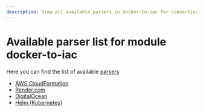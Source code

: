```yaml
---
description: View all available parsers in docker-to-iac for converting Docker Compose to cloud infrastructure templates. Supports major cloud providers.
---
```


# Available parser list for module docker-to-iac

Here you can find the list of available [parsers](/docs/docker-to-iac/parser-explanation.md):

- [AWS CloudFormation](/docs/docker-to-iac/parser/aws-cloudformation.md)
- [Render.com](/docs/docker-to-iac/parser/render.com.md)
- [DigitalOcean](/docs/docker-to-iac/parser/digitalocean.md)
- [Helm (Kubernetes)](/docs/docker-to-iac/parser/helm.md)

